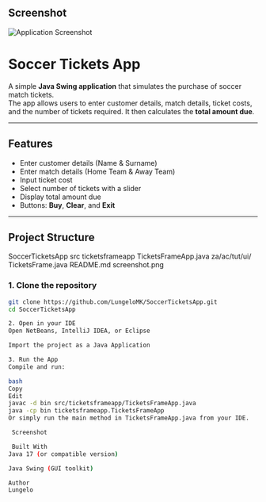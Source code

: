 ##  Screenshot
![Application Screenshot](Screenshot%202025-08-21%20120623.png)


# Soccer Tickets App

A simple **Java Swing application** that simulates the purchase of soccer match tickets.  
The app allows users to enter customer details, match details, ticket costs, and the number of tickets required. It then calculates the **total amount due**.  

---

##  Features
- Enter customer details (Name & Surname)  
- Enter match details (Home Team & Away Team)  
- Input ticket cost  
- Select number of tickets with a slider  
- Display total amount due  
- Buttons: **Buy**, **Clear**, and **Exit**  

---

##  Project Structure
SoccerTicketsApp
src
ticketsframeapp
TicketsFrameApp.java
za/ac/tut/ui/
TicketsFrame.java
README.md
screenshot.png

### 1. Clone the repository
```bash
git clone https://github.com/LungeloMK/SoccerTicketsApp.git
cd SoccerTicketsApp

2. Open in your IDE
Open NetBeans, IntelliJ IDEA, or Eclipse

Import the project as a Java Application

3. Run the App
Compile and run:

bash
Copy
Edit
javac -d bin src/ticketsframeapp/TicketsFrameApp.java
java -cp bin ticketsframeapp.TicketsFrameApp
Or simply run the main method in TicketsFrameApp.java from your IDE.

 Screenshot

 Built With
Java 17 (or compatible version)

Java Swing (GUI toolkit)

Author
Lungelo


